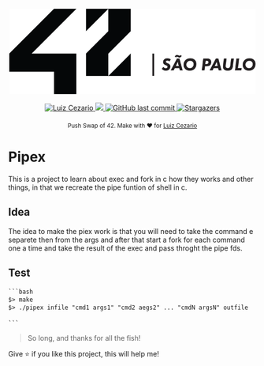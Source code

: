 
<div>
<p align="center">
	<a href="https://www.42sp.org.br/">
		<img src="./.github/42.png" alt="42" width="500"/> 
	</a>
</p>
</div>
<p align="center">	
   <a href="https://www.linkedin.com/in/luiz-lima-cezario/">
      <img alt="Luiz Cezario" src="https://img.shields.io/badge/-luizCezario-682998?style=flat&logo=Linkedin&logoColor=white" />
   </a>

  <a aria-label="Completed" href="https://www.42sp.org.br/">
    <img src="https://img.shields.io/badge/42.sp-Pipex-682998?logo="></img>
  </a>
  <a href="https://github.com/luizlcezario/Pipex/commits/master">
    <img alt="GitHub last commit" src="https://img.shields.io/github/last-commit/luizlcezario/Pipex?color=682998">
  </a> 

  <a href="https://github.com/luizlcezario/Pipex/stargazers">
    <img alt="Stargazers" src="https://img.shields.io/github/stars/luizlcezario/Pipex?color=682998&logo=github">
  </a>
</p>

<div align="center">
  <sub>Push Swap of 42. Make with ❤︎ for
        <a href="https://github.com/luizlcezario">Luiz Cezario</a> 
    </a>
  </sub>
</div>

# Pipex

This is a project to learn about exec and fork in c how they works and other things, in that we recreate the pipe funtion of shell in c.


## Idea

The idea to make the piex work is that you will need to take the command e separete then from the args and after that start a fork for each command one a time and take the result of the exec and pass throght the pipe fds.

## Test

	```bash
	$> make
	$> ./pipex infile "cmd1 args1" "cmd2 aegs2" ... "cmdN argsN" outfile

	```



> So long, and thanks for all the fish!

Give ⭐️ if you like this project, this will help me!
